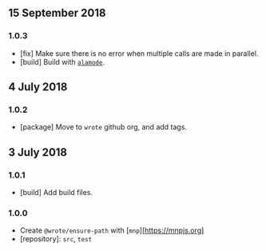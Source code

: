 ## 15 September 2018

### 1.0.3

- [fix] Make sure there is no error when multiple calls are made in parallel.
- [build] Build with [`alamode`](https://alamode.cc).

## 4 July 2018

### 1.0.2

- [package] Move to `wrote` github org, and add tags.

## 3 July 2018

### 1.0.1

- [build] Add build files.

### 1.0.0

- Create `@wrote/ensure-path` with [`mnp`][https://mnpjs.org]
- [repository]: `src`, `test`
